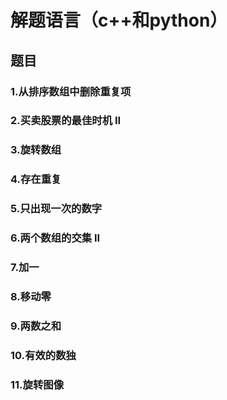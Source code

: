 # 解题语言（c++和python）
## 题目
### 1.从排序数组中删除重复项
### 2.买卖股票的最佳时机 II
### 3.旋转数组
### 4.存在重复
### 5.只出现一次的数字
### 6.两个数组的交集 II
### 7.加一
### 8.移动零
### 9.两数之和
### 10.有效的数独
### 11.旋转图像
